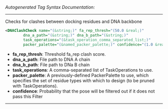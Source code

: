 <!-- THIS IS AN AUTOGENERATED FILE: Don't edit it directly, instead change the schema definition in the code itself. -->

_Autogenerated Tag Syntax Documentation:_

---
Checks for clashes between docking residues and DNA backbone

```xml
<DNAClashCheck name="(&string;)" fa_rep_thresh="(50.0 &real;)"
        dna_a_path="(&string;)" dna_b_path="(&string;)"
        task_operations="(&task_operation_comma_separated_list;)"
        packer_palette="(&named_packer_palette;)" confidence="(1.0 &real;)" />
```

-   **fa_rep_thresh**: Threshold fa_rep clash score.
-   **dna_a_path**: File path to DNA A chain
-   **dna_b_path**: File path to DNa B chain
-   **task_operations**: A comma-separated list of TaskOperations to use.
-   **packer_palette**: A previously-defined PackerPalette to use, which specifies the set of residue types with which to design (to be pruned with TaskOperations).
-   **confidence**: Probability that the pose will be filtered out if it does not pass this Filter

---
